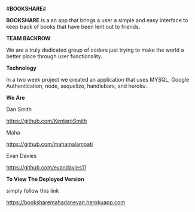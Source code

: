 #**BOOKSHARE**#

**BOOKSHARE** is a an app that brings a user a simple and easy interface to keep track of books that have been lent out to friends. 


**TEAM BACKROW**

We are a truly dedicated group of coders just trying to make the world a better place through user functionality.

**Technology** 

In a two week project we created an application that uses MYSQL, Google Authentication, node, sequelize, handlebars, and heroku. 

**We Are**

Dan Smith

https://github.com/KentaroSmith

Maha

https://github.com/mahamalampati

Evan Davies

https://github.com/evandavies11

**To View The Deployed Version**

simply follow this link

https://booksharemahadanevan.herokuapp.com

